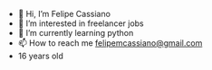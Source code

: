 - 👋 Hi, I’m Felipe Cassiano
- 👀 I’m interested in freelancer jobs
- 🌱 I’m currently learning python
- 📫 How to reach me felipemcassiano@gmail.com
- 16 years old

